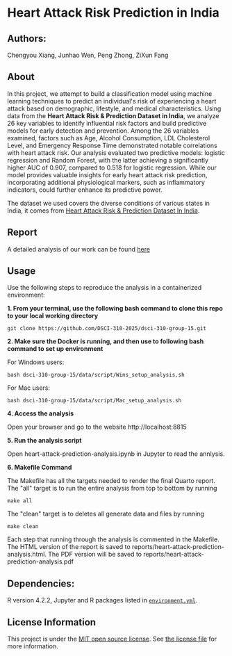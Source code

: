 # Heart Attack Risk Prediction in India

## Authors: 
Chengyou Xiang, Junhao Wen, Peng Zhong, ZiXun Fang

## About
In this project, we attempt to build a classification model using machine learning techniques
to predict an individual's risk of experiencing a heart attack based on demographic, lifestyle,
and medical characteristics. Using data from the **Heart Attack Risk & Prediction Dataset in India**,
we analyze 26 key variables to identify influential risk factors and build predictive models for early
detection and prevention. Among the 26 variables examined, factors such as Age, Alcohol Consumption, LDL
Cholesterol Level, and Emergency Response Time demonstrated notable correlations with heart attack risk.
Our analysis evaluated two predictive models: logistic regression and Random Forest, with the latter
achieving a significantly higher AUC of 0.907, compared to 0.518 for logistic regression. While our
model provides valuable insights for early heart attack risk prediction, incorporating additional
physiological markers, such as inflammatory indicators, could further enhance its predictive power.

The dataset we used covers the diverse conditions of various states in India, it comes from [Heart Attack Risk & Prediction Dataset In India](https://www.kaggle.com/datasets/ankushpanday2/heart-attack-risk-and-prediction-dataset-in-india).

## Report

A detailed analysis of our work can be found [here](https://github.com/DSCI-310-2025/dsci-310-group-15/blob/main/heart-attack-prediction-analysis.ipynb)

## Usage
Use the following steps to reproduce the analysis in a containerized environment:

**1. From your terminal, use the following bash command to clone this repo to your local working directory**
```
git clone https://github.com/DSCI-310-2025/dsci-310-group-15.git
```
**2. Make sure the Docker is running, and then use to following bash command to set up environment**

For Windows users:
```
bash dsci-310-group-15/data/script/Wins_setup_analysis.sh
```
For Mac users:
```
bash dsci-310-group-15/data/script/Mac_setup_analysis.sh
```

**4. Access the analysis**

Open your browser and go to the website http://localhost:8815

**5. Run the analysis script**

Open heart-attack-prediction-analysis.ipynb in Jupyter to read the annlysis.

**6. Makefile Command**

The Makefile has all the targets needed to render the final Quarto report. The "all" target is to run the entire analysis from top to bottom by running
```
make all
```
The "clean" target is to deletes all generate data and files by running 
```
make clean
```

Each step that running through the analysis is commented in the Makefile. The HTML version of the report is saved to reports/heart-attack-prediction-analysis.html. The PDF version will be saved to reports/heart-attack-prediction-analysis.pdf

## Dependencies:

R version 4.2.2, Jupyter and R packages listed in [`environment.yml`](https://github.com/DSCI-310-2025/dsci-310-group-15/blob/main/environment.yml).

## License Information

This project is under the [MIT open source license](https://opensource.org/licenses/MIT). See [the license file](https://github.com/DSCI-310-2025/dsci-310-group-15/blob/main/LICENSE.md) for more information. 

